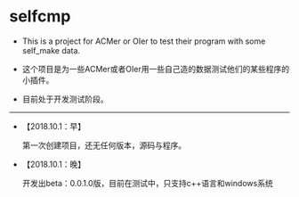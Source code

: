 # selfcmp

- This is a project for ACMer or OIer to test their program with some self_make data.


- 这个项目是为一些ACMer或者OIer用一些自己造的数据测试他们的某些程序的小插件。


- 目前处于开发测试阶段。

---

- 【2018.10.1：早】
   
   第一次创建项目，还无任何版本，源码与程序。

- 【2018.10.1：晚】

   开发出beta：0.0.1.0版，目前在测试中，只支持c++语言和windows系统